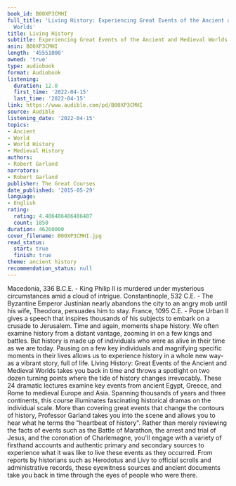 ```yaml
---
book_id: B00XP3CMHI
full_title: 'Living History: Experiencing Great Events of the Ancient and Medieval
  Worlds'
title: Living History
subtitle: Experiencing Great Events of the Ancient and Medieval Worlds
asin: B00XP3CMHI
length: '45551000'
owned: 'true'
type: audiobook
format: Audiobook
listening:
  duration: 12.0
  first_time: '2022-04-15'
  last_time: '2022-04-15'
link: https://www.audible.com/pd/B00XP3CMHI
source: Audible
listening_date: '2022-04-15'
topics:
- Ancient
- World
- World History
- Medieval History
authors:
- Robert Garland
narrators:
- Robert Garland
publisher: The Great Courses
date_published: '2015-05-29'
language:
- English
rating:
  rating: 4.486486486486487
  count: 1850
duration: 46260000
cover_filename: B00XP3CMHI.jpg
read_status:
  start: true
  finish: true
theme: ancient history
recommendation_status: null
---
```

Macedonia, 336 B.C.E. - King Philip II is murdered under mysterious circumstances amid a cloud of intrigue.
Constantinople, 532 C.E. - The Byzantine Emperor Justinian nearly abandons the city to an angry mob until his wife, Theodora, persuades him to stay.
France, 1095 C.E. - Pope Urban II gives a speech that inspires thousands of his subjects to embark on a crusade to Jerusalem.
Time and again, moments shape history. We often examine history from a distant vantage, zooming in on a few kings and battles. But history is made up of individuals who were as alive in their time as we are today. Pausing on a few key individuals and magnifying specific moments in their lives allows us to experience history in a whole new way-as a vibrant story, full of life.
Living History: Great Events of the Ancient and Medieval Worlds takes you back in time and throws a spotlight on two dozen turning points where the tide of history changes irrevocably. These 24 dramatic lectures examine key events from ancient Egypt, Greece, and Rome to medieval Europe and Asia. Spanning thousands of years and three continents, this course illuminates fascinating historical dramas on the individual scale.
More than covering great events that change the contours of history, Professor Garland takes you into the scene and allows you to hear what he terms the "heartbeat of history". Rather than merely reviewing the facts of events such as the Battle of Marathon, the arrest and trial of Jesus, and the coronation of Charlemagne, you'll engage with a variety of firsthand accounts and authentic primary and secondary sources to experience what it was like to live these events as they occurred. From reports by historians such as Herodotus and Livy to official scrolls and administrative records, these eyewitness sources and ancient documents take you back in time through the eyes of people who were there.
